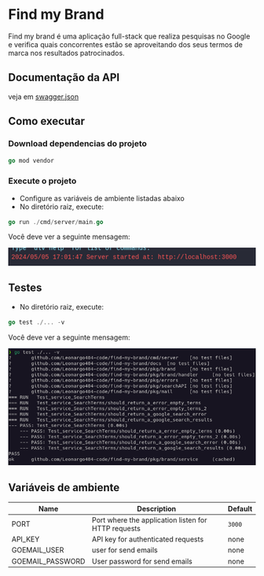 # Find my Brand

Find my brand é uma aplicação full-stack que realiza pesquisas no Google e verifica quais concorrentes estão se aproveitando dos seus termos de marca nos resultados patrocinados.

## Documentação da API

veja em [swagger.json](/docs/swagger.json)

## Como executar

### Download dependencias do projeto

```go
go mod vendor
```

### Execute o projeto

- Configure as variáveis de ambiente listadas abaixo
- No diretório raiz, execute:

```go
go run ./cmd/server/main.go
```

Você deve ver a seguinte mensagem:

![run output](/docs/images/run-output.png)

## Testes

- No diretório raiz, execute:

```go
go test ./... -v
```

Você deve ver a seguinte mensagem:

![test output](/docs/images/test.png)

## Variáveis de ambiente
Name | Description | Default
---  | ---         | ---
PORT | Port where the application listen for HTTP requests | `3000`
API_KEY | API key for authenticated requests | none
GOEMAIL_USER | user for send emails | none
GOEMAIL_PASSWORD | User password for send emails | none